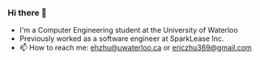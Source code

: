 ### Hi there 👋
- I'm a Computer Engineering student at the University of Waterloo
- Previously worked as a software engineer at SparkLease Inc.
- 📫 How to reach me: ehzhu@uwaterloo.ca or ericzhu369@gmail.com
<!--
**ericzhu3/ericzhu3** is a ✨ _special_ ✨ repository because its `README.md` (this file) appears on your GitHub profile.

Here are some ideas to get you started:

- 🔭 I’m currently working on ...
- 🌱 I’m currently learning ...
- 👯 I’m looking to collaborate on ...
- 🤔 I’m looking for help with ...
- 💬 Ask me about ...
- 📫 How to reach me: ...
- 😄 Pronouns: ...
- ⚡ Fun fact: ...
-->
